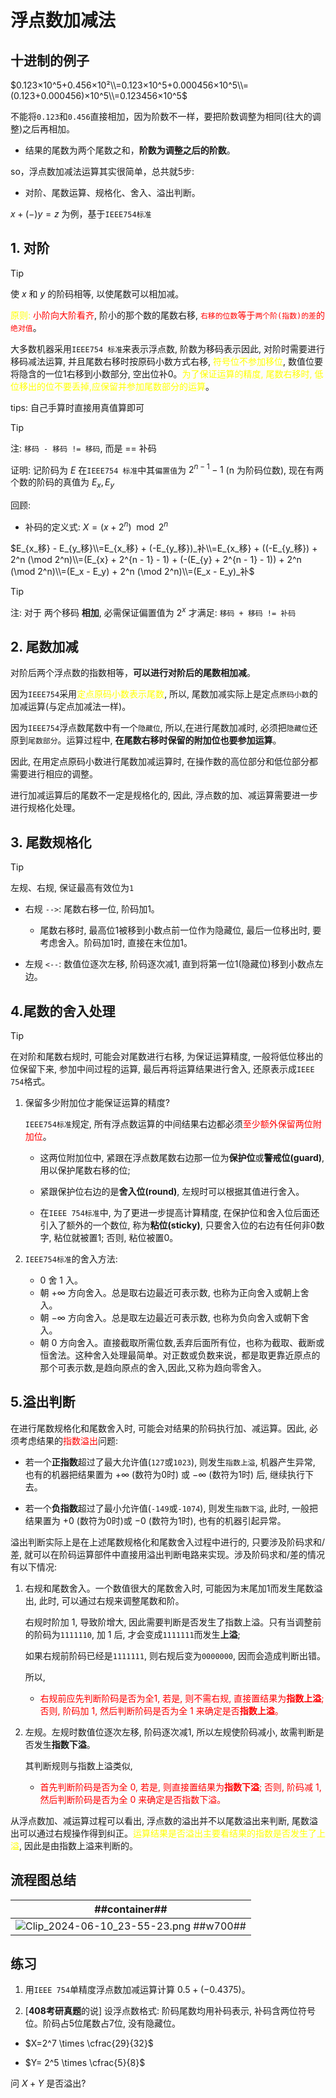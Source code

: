 # 浮点数加减法
## 十进制的例子
$0.123×10^5+0.456×10²\\=0.123×10^5+0.000456×10^5\\=(0.123+0.000456)×10^5\\=0.123456×10^5$

不能将`0.123`和`0.456`直接相加，因为阶数不一样，要把阶数调整为相同(往大的调整)之后再相加。

- 结果的尾数为两个尾数之和，**阶数为调整之后的阶数**。

so，浮点数加减法运算其实很简单，总共就5步:
- 对阶、尾数运算、规格化、舍入、溢出判断。 

$x+(-)y=z$ 为例，基于`IEEE754标准`

## 1. 对阶
> [!TIP]
> 使 $x$ 和 $y$ 的阶码相等, 以使尾数可以相加减。

<span style="color:yellow">原则:</span> <span style="color:red">小阶向大阶看齐</span>, 阶小的那个数的尾数右移, <span style="color:red">`右移的位数`等于`两个阶(指数)的差`的`绝对值`</span>。

大多数机器采用`IEEE754 标准`来表示浮点数, 阶数为移码表示因此, 对阶时需要进行移码减法运算, 并且尾数右移时按原码小数方式右移, <span style="color:yellow">符号位不参加移位</span>, 数值位要将隐含的一位1右移到小数部分, 空出位补0。<span style="color:yellow">为了保证运算的精度, 尾数右移时, 低位移出的位不要丢掉,应保留并参加尾数部分的运算</span>。

tips: 自己手算时直接用真值算即可

> [!TIP]
> 注: `移码 - 移码 != 移码`, 而是 == 补码

证明: 记阶码为 $E$ 在`IEEE754 标准`中其`偏置值`为 $2^{n - 1} - 1$ (n 为阶码位数), 现在有两个数的阶码的真值为 $E_x, E_y$

回顾: 
- 补码的定义式: $X = (x + 2^n) \mod 2^n$

$E_{x_移} - E_{y_移}\\=E_{x_移} + (-E_{y_移})_补\\=E_{x_移} + ((-E_{y_移}) + 2^n (\mod 2^n)\\=(E_{x} + 2^{n - 1} - 1) + (-(E_{y} + 2^{n - 1} - 1)) + 2^n (\mod 2^n)\\=(E_x - E_y) + 2^n (\mod 2^n)\\=(E_x - E_y)_补$

> [!TIP]
> 注: 对于 两个移码 **相加**, 必需保证偏置值为 $2^x$ 才满足: `移码 + 移码 != 补码`

## 2. 尾数加减

对阶后两个浮点数的指数相等，**可以进行对阶后的尾数相加减**。

因为`IEEE754`采用<span style="color:yellow">定点原码小数表示尾数</span>, 所以, 尾数加减实际上是定点`原码小数`的加减运算(与定点加减法一样)。

因为`IEEE754`浮点数尾数中有一个`隐藏位`, 所以,在进行尾数加减时, 必须把`隐藏位`还原到`尾数部分`。运算过程中, **在尾数右移时保留的附加位也要参加运算**。

因此, 在用定点原码小数进行尾数加减运算时, 在操作数的高位部分和低位部分都需要进行相应的调整。

进行加减运算后的尾数不一定是规格化的, 因此, 浮点数的加、减运算需要进一步进行规格化处理。

## 3. 尾数规格化
> [!TIP]
> 左规、右规, 保证最高有效位为`1`

- 右规 `-->`: 尾数右移一位, 阶码加1。
    - 尾数右移时, 最高位1被移到小数点前一位作为隐藏位, 最后一位移出时, 要考虑舍入。阶码加1时, 直接在末位加1。

- 左规 `<--`: 数值位逐次左移, 阶码逐次减1, 直到将第一位1(隐藏位)移到小数点左边。

## 4.尾数的舍入处理
> [!TIP]
> 在对阶和尾数右规时, 可能会对尾数进行右移, 为保证运算精度, 一般将低位移出的位保留下来, 参加中间过程的运算, 最后再将运算结果进行舍入, 还原表示成`IEEE 754`格式。

1. 保留多少附加位才能保证运算的精度?

    `IEEE754标准`规定, 所有浮点数运算的中间结果右边都必须<span style="color:red">至少额外保留两位附加位</span>。

    - 这两位附加位中, 紧跟在浮点数尾数右边那一位为**保护位**或**警戒位(guard)**, 用以保护尾数右移的位;

    - 紧跟保护位右边的是**舍入位(round)**, 左规时可以根据其值进行舍入。
  
    - 在`IEEE 754标准`中, 为了更进一步提高计算精度, 在保护位和舍入位后面还引入了额外的一个数位, 称为**粘位(sticky)**, 只要舍入位的右边有任何非0数字, 粘位就被置1; 否则, 粘位被置0。

3. `IEEE754标准`的舍入方法:
    - $0$ 舍 $1$ 入。
    - 朝 $+∞$ 方向舍入。总是取右边最近可表示数, 也称为正向舍入或朝上舍入。
     - 朝 $-∞$ 方向舍入。总是取左边最近可表示数, 也称为负向舍入或朝下舍入。
    - 朝 $0$ 方向舍入。直接截取所需位数,丢弃后面所有位，也称为截取、截断或恒舍法。这种舍入处理最简单。对正数或负数来说，都是取更靠近原点的那个可表示数,是趋向原点的舍入,因此,又称为趋向零舍入。

## 5.溢出判断

在进行尾数规格化和尾数舍入时, 可能会对结果的阶码执行加、减运算。因此, 必须考虑结果的<span style="color:red">指数溢出</span>问题:

- 若一个**正指数**超过了最大允许值(`127`或`1023`), 则发生`指数上溢`, 机器产生异常, 也有的机器把结果置为 $+∞$ (数符为0时) 或 $-∞$ (数符为1时) 后, 继续执行下去。

- 若一个**负指数**超过了最小允许值(`-149`或`-1074`), 则发生`指数下溢`, 此时, 一般把结果置为 $+0$ (数符为0时)或 $-0$ (数符为1时), 也有的机器引起异常。

溢出判断实际上是在上述尾数规格化和尾数舍入过程中进行的, 只要涉及阶码求和/差, 就可以在阶码运算部件中直接用溢出判断电路来实现。涉及阶码求和/差的情况有以下情况:

1. 右规和尾数舍入。一个数值很大的尾数舍入时, 可能因为末尾加1而发生尾数溢出, 此时, 可以通过右规来调整尾数和阶。

    右规时阶加 1, 导致阶增大, 因此需要判断是否发生了指数上溢。只有当调整前的阶码为`1111110`, 加 1 后, 才会变成`1111111`而发生**上溢**;

    如果右规前阶码已经是`1111111`, 则右规后变为`0000000`, 因而会造成判断出错。

    所以,

    - <span style="color:red">右规前应先判断阶码是否为全1, 若是, 则不需右规, 直接置结果为**指数上溢**; 否则, 阶码加 1, 然后判断阶码是否为全 1 来确定是否**指数上溢**。</span>

3. 左规。左规时数值位逐次左移, 阶码逐次减1, 所以左规使阶码减小, 故需判断是否发生**指数下溢**。

    其判断规则与指数上溢类似,

    - <span style="color:red">首先判断阶码是否为全 0, 若是, 则直接置结果为**指数下溢**; 否则, 阶码减 1, 然后判断阶码是否为全 0 来确定是否指数下溢。</span>

从浮点数加、减运算过程可以看出, 浮点数的溢出并不以尾数溢出来判断, 尾数溢出可以通过右规操作得到纠正。<span style="color:yellow">运算结果是否溢出主要看结果的指数是否发生了上溢</span>, 因此是由指数上溢来判断的。

## 流程图总结

| ##container## |
|:--:|
|![Clip_2024-06-10_23-55-23.png ##w700##](./Clip_2024-06-10_23-55-23.png)|

## 练习
1. 用`IEEE 754`单精度浮点数加减运算计算 $0.5+(-0.4375)$。

2. [**408考研真题**的说] 设浮点数格式: 阶码尾数均用补码表示, 补码含两位符号位。阶码占5位尾数占7位, 没有隐藏位。

- $X=2^7 \times \cfrac{29}{32}$

- $Y= 2^5 \times \cfrac{5}{8}$

问 $X + Y$ 是否溢出?